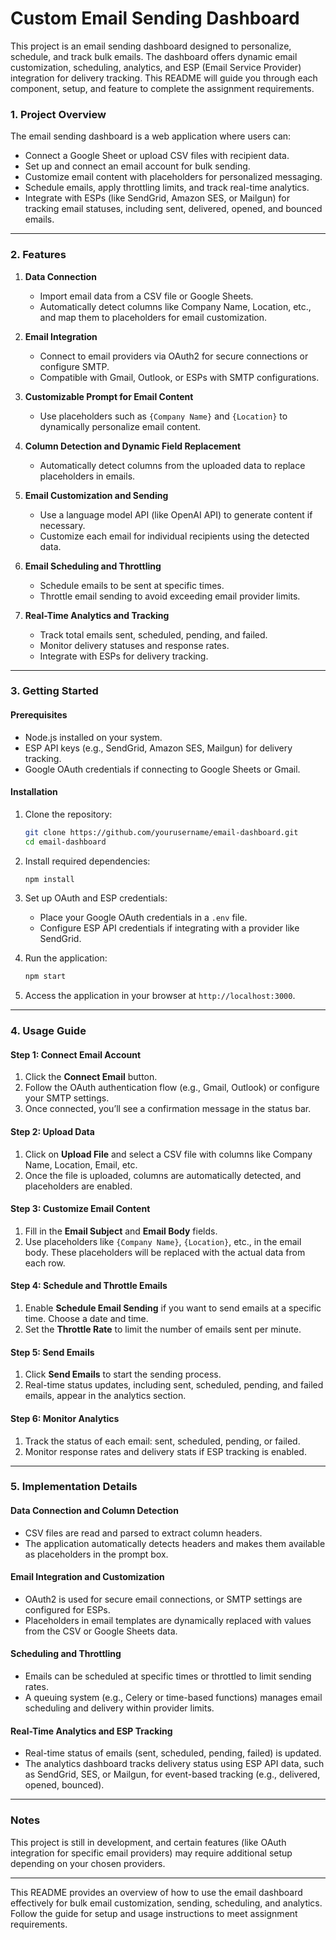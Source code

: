 # Custom Email Sending Dashboard

This project is an email sending dashboard designed to personalize, schedule, and track bulk emails. The dashboard offers dynamic email customization, scheduling, analytics, and ESP (Email Service Provider) integration for delivery tracking. This README will guide you through each component, setup, and feature to complete the assignment requirements.


### 1. Project Overview

The email sending dashboard is a web application where users can:
- Connect a Google Sheet or upload CSV files with recipient data.
- Set up and connect an email account for bulk sending.
- Customize email content with placeholders for personalized messaging.
- Schedule emails, apply throttling limits, and track real-time analytics.
- Integrate with ESPs (like SendGrid, Amazon SES, or Mailgun) for tracking email statuses, including sent, delivered, opened, and bounced emails.

---

### 2. Features

1. **Data Connection**
   - Import email data from a CSV file or Google Sheets.
   - Automatically detect columns like Company Name, Location, etc., and map them to placeholders for email customization.

2. **Email Integration**
   - Connect to email providers via OAuth2 for secure connections or configure SMTP.
   - Compatible with Gmail, Outlook, or ESPs with SMTP configurations.

3. **Customizable Prompt for Email Content**
   - Use placeholders such as `{Company Name}` and `{Location}` to dynamically personalize email content.

4. **Column Detection and Dynamic Field Replacement**
   - Automatically detect columns from the uploaded data to replace placeholders in emails.

5. **Email Customization and Sending**
   - Use a language model API (like OpenAI API) to generate content if necessary.
   - Customize each email for individual recipients using the detected data.

6. **Email Scheduling and Throttling**
   - Schedule emails to be sent at specific times.
   - Throttle email sending to avoid exceeding email provider limits.

7. **Real-Time Analytics and Tracking**
   - Track total emails sent, scheduled, pending, and failed.
   - Monitor delivery statuses and response rates.
   - Integrate with ESPs for delivery tracking.

---

### 3. Getting Started

#### Prerequisites
- Node.js installed on your system.
- ESP API keys (e.g., SendGrid, Amazon SES, Mailgun) for delivery tracking.
- Google OAuth credentials if connecting to Google Sheets or Gmail.

#### Installation
1. Clone the repository:
    ```bash
    git clone https://github.com/yourusername/email-dashboard.git
    cd email-dashboard
    ```

2. Install required dependencies:
    ```bash
    npm install
    ```

3. Set up OAuth and ESP credentials:
   - Place your Google OAuth credentials in a `.env` file.
   - Configure ESP API credentials if integrating with a provider like SendGrid.

4. Run the application:
    ```bash
    npm start
    ```

5. Access the application in your browser at `http://localhost:3000`.

---

### 4. Usage Guide

#### Step 1: Connect Email Account
1. Click the **Connect Email** button.
2. Follow the OAuth authentication flow (e.g., Gmail, Outlook) or configure your SMTP settings.
3. Once connected, you’ll see a confirmation message in the status bar.

#### Step 2: Upload Data
1. Click on **Upload File** and select a CSV file with columns like Company Name, Location, Email, etc.
2. Once the file is uploaded, columns are automatically detected, and placeholders are enabled.

#### Step 3: Customize Email Content
1. Fill in the **Email Subject** and **Email Body** fields.
2. Use placeholders like `{Company Name}`, `{Location}`, etc., in the email body. These placeholders will be replaced with the actual data from each row.

#### Step 4: Schedule and Throttle Emails
1. Enable **Schedule Email Sending** if you want to send emails at a specific time. Choose a date and time.
2. Set the **Throttle Rate** to limit the number of emails sent per minute.

#### Step 5: Send Emails
1. Click **Send Emails** to start the sending process.
2. Real-time status updates, including sent, scheduled, pending, and failed emails, appear in the analytics section.

#### Step 6: Monitor Analytics
1. Track the status of each email: sent, scheduled, pending, or failed.
2. Monitor response rates and delivery stats if ESP tracking is enabled.

---

### 5. Implementation Details

#### Data Connection and Column Detection
- CSV files are read and parsed to extract column headers.
- The application automatically detects headers and makes them available as placeholders in the prompt box.

#### Email Integration and Customization
- OAuth2 is used for secure email connections, or SMTP settings are configured for ESPs.
- Placeholders in email templates are dynamically replaced with values from the CSV or Google Sheets data.

#### Scheduling and Throttling
- Emails can be scheduled at specific times or throttled to limit sending rates.
- A queuing system (e.g., Celery or time-based functions) manages email scheduling and delivery within provider limits.

#### Real-Time Analytics and ESP Tracking
- Real-time status of emails (sent, scheduled, pending, failed) is updated.
- The analytics dashboard tracks delivery status using ESP API data, such as SendGrid, SES, or Mailgun, for event-based tracking (e.g., delivered, opened, bounced).

---

### Notes

This project is still in development, and certain features (like OAuth integration for specific email providers) may require additional setup depending on your chosen providers.

---

This README provides an overview of how to use the email dashboard effectively for bulk email customization, sending, scheduling, and analytics. Follow the guide for setup and usage instructions to meet assignment requirements.
